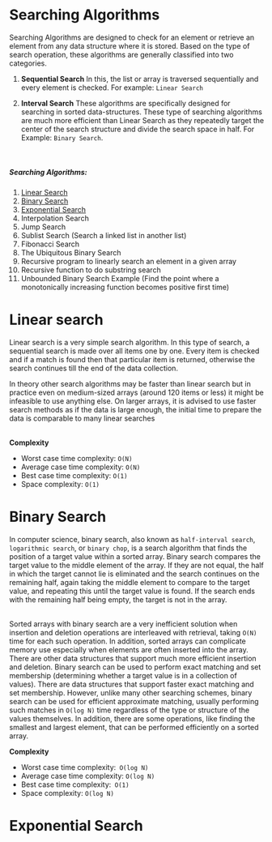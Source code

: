 # Searching Algorithms
Searching Algorithms are designed to check for an element or retrieve an element from any data structure where it is stored.
Based on the type of search operation, these algorithms are generally classified into two categories.

1. **Sequential Search** In this, the list or array is traversed sequentially and every element is checked. For example: `Linear Search`

2. **Interval Search**  These algorithms are specifically designed for searching in sorted data-structures.
These type of searching algorithms are much more efficient than Linear Search as they repeatedly target the center of the search structure
and divide the search space in half. For Example: `Binary Search`.

<br>

##### Searching Algorithms:
1. [Linear Search](#linear-search)
2. [Binary Search](#binary-search)
3. [Exponential Search](#exponential-search)
4. Interpolation Search
5. Jump Search
6. Sublist Search (Search a linked list in another list)
7. Fibonacci Search
8. The Ubiquitous Binary Search
9. Recursive program to linearly search an element in a given array
10. Recursive function to do substring search
11. Unbounded Binary Search Example (Find the point where a monotonically increasing function becomes positive first time)

# Linear search
Linear search is a very simple search algorithm. In this type of search,
a sequential search is made over all items one by one. Every item is checked and if a match
is found then that particular item is returned, otherwise the search continues till the end of the data collection.

In theory other search algorithms may be faster than linear search but in practice even on medium-sized arrays 
(around 120 items or less) it might be infeasible to use anything else. On larger arrays,
it is advised to use faster search methods as if the data is large enough,
the initial time to prepare the data is comparable to many linear searches
<br/>
<br/>

**Complexity**
      
   * Worst case time complexity: `O(N)`
   * Average case time complexity: `O(N)`
   * Best case time complexity: `O(1)`
   * Space complexity: `O(1)`

# Binary Search

In computer science, binary search, also known as `half-interval search`, `logarithmic search`, or `binary chop`,
is a search algorithm that finds the position of a target value within a sorted array.
Binary search compares the target value to the middle element of the array. If they are not equal,
the half in which the target cannot lie is eliminated and the search continues on the remaining half, 
again taking the middle element to compare to the target value, and repeating this until the target value is found.
If the search ends with the remaining half being empty, the target is not in the array.
<br/>
<br/>

Sorted arrays with binary search are a very inefficient solution when insertion and deletion operations are
interleaved with retrieval, taking  `O(N)` time for each such operation. In addition,
sorted arrays can complicate memory use especially when elements are often inserted into the array.
There are other data structures that support much more efficient insertion and deletion. 
Binary search can be used to perform exact matching and set membership (determining whether a target value is in
a collection of values). There are data structures that support faster exact matching and set membership.
However, unlike many other searching schemes, binary search can be used for efficient approximate matching,
usually performing such matches in `O(log N)` time regardless of the type
or structure of the values themselves. In addition, there are some operations, like finding the smallest
and largest element, that can be performed efficiently on a sorted array.

**Complexity**
      
   * Worst case time complexity:` O(log N)`
   * Average case time complexity: `O(log N)`
   * Best case time complexity:` O(1)`
   * Space complexity: `O(log N)`

# Exponential Search
